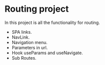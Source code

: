 # Routing project


In this project is all the functionality for routing.
* SPA links.
* NavLink.
* Navigation menu.
* Parameters in url.
* Hook useParams and useNavigate.
* Sub Routes.